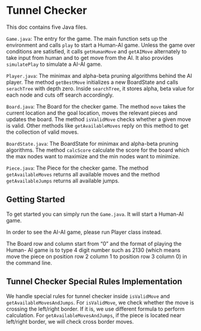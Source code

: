 # Tunnel Checker



This doc contains five Java files.

`Game.java`: The entry for the game. The main function sets up the environment and calls `play` to start a Human-AI game. Unless the game over conditions are satisfied, it calls `getHumanMove` and `getAIMove` alternately to take input from human and to get move from the AI. It also provides `simulatePlay` to simulate a AI-AI game.

`Player.java`: The minimax and alpha-beta pruning algorithms behind the AI player. The method `getBestMove` initializes a new BoardState and calls `serachTree` with depth zero. Inside `searchTree`, it stores alpha, beta value for each node and cuts off search accordingly.

`Board.java`: The Board for the checker game. The method `move` takes the current location and the goal location, moves the relevant pieces and updates the board. The method `isValidMove` checks whether a given move is valid. Other methods like `getAvailableMoves` reply on this method to get the collection of valid moves.

`BoardState.java`: The BoardState for minimax and alpha-beta pruning algorithms. The method `calcScore` calculate the score for the board which the max nodes want to maximize and the min nodes want to minimize.

`Piece.java`: The Piece for the checker game. The method `getAvailableMoves` returns all available moves and the method `getAvailableJumps` returns all available jumps.


## Getting Started
To get started you can simply run the `Game.java`. It will start a Human-AI game.

In order to see the AI-AI game, please run Player class instead. 

The Board row and column start from “0” and the format of playing the Human- AI game is to type 4 digit number such as 2130 (which means move the piece on position row 2 column 1 to position row 3 column 0) in the command line.

## Tunnel Checker Special Rules Implementation
We handle special rules for tunnel checker inside `isValidMove` and `getAvailableMovesAndJumps`. For `isValidMove`, we check whether the move is crossing the left/right border. If it is, we use different formula to perform calculation. For `getAvailableMovesAndJumps`, if the piece is located near left/right border, we will check  cross border moves.
